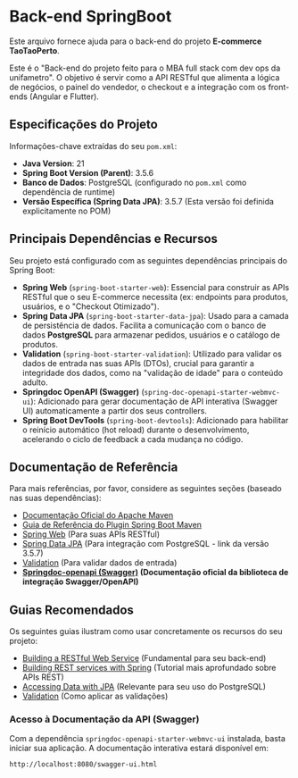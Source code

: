 # Back-end SpringBoot

Este arquivo fornece ajuda para o back-end do projeto **E-commerce TaoTaoPerto**.

Este é o "Back-end do projeto feito para o MBA full stack com dev ops da unifametro". O objetivo é servir como a API RESTful que alimenta a lógica de negócios, o painel do vendedor, o checkout e a integração com os front-ends (Angular e Flutter).

## Especificações do Projeto

Informações-chave extraídas do seu `pom.xml`:

* **Java Version**: 21
* **Spring Boot Version (Parent)**: 3.5.6
* **Banco de Dados**: PostgreSQL (configurado no `pom.xml` como dependência de runtime)
* **Versão Específica (Spring Data JPA)**: 3.5.7 (Esta versão foi definida explicitamente no POM)

## Principais Dependências e Recursos

Seu projeto está configurado com as seguintes dependências principais do Spring Boot:

* **Spring Web** (`spring-boot-starter-web`): Essencial para construir as APIs RESTful que o seu E-commerce necessita (ex: endpoints para produtos, usuários, e o "Checkout Otimizado").
* **Spring Data JPA** (`spring-boot-starter-data-jpa`): Usado para a camada de persistência de dados. Facilita a comunicação com o banco de dados **PostgreSQL** para armazenar pedidos, usuários e o catálogo de produtos.
* **Validation** (`spring-boot-starter-validation`): Utilizado para validar os dados de entrada nas suas APIs (DTOs), crucial para garantir a integridade dos dados, como na "validação de idade" para o conteúdo adulto.
* **Springdoc OpenAPI (Swagger)** (`spring-doc-openapi-starter-webmvc-ui`): Adicionado para gerar documentação de API interativa (Swagger UI) automaticamente a partir dos seus controllers.
* **Spring Boot DevTools** (`spring-boot-devtools`): Adicionado para habilitar o reinício automático (hot reload) durante o desenvolvimento, acelerando o ciclo de feedback a cada mudança no código.

## Documentação de Referência

Para mais referências, por favor, considere as seguintes seções (baseado nas suas dependências):

* [Documentação Oficial do Apache Maven](https://maven.apache.org/guides/index.html)
* [Guia de Referência do Plugin Spring Boot Maven](https://docs.spring.io/spring-boot/3.5.6/maven-plugin)
* [Spring Web](https://docs.spring.io/spring-boot/3.5.6/reference/web/servlet.html) (Para suas APIs RESTful)
* [Spring Data JPA](https://docs.spring.io/spring-boot/3.5.7/reference/data/sql.html#data.sql.jpa-and-spring-data) (Para integração com PostgreSQL - link da versão 3.5.7)
* [Validation](https://docs.spring.io/spring-boot/3.5.6/reference/io/validation.html) (Para validar dados de entrada)
* **[Springdoc-openapi (Swagger)](https://springdoc.org/) (Documentação oficial da biblioteca de integração Swagger/OpenAPI)**

## Guias Recomendados

Os seguintes guias ilustram como usar concretamente os recursos do seu projeto:

* [Building a RESTful Web Service](https://spring.io/guides/gs/rest-service/) (Fundamental para seu back-end)
* [Building REST services with Spring](https://spring.io/guides/tutorials/rest/) (Tutorial mais aprofundado sobre APIs REST)
* [Accessing Data with JPA](https://spring.io/guides/gs/accessing-data-jpa/) (Relevante para seu uso do PostgreSQL)
* [Validation](https://spring.io/guides/gs/validating-form-input/) (Como aplicar as validações)

### Acesso à Documentação da API (Swagger)

Com a dependência `springdoc-openapi-starter-webmvc-ui` instalada, basta iniciar sua aplicação. A documentação interativa estará disponível em:

`http://localhost:8080/swagger-ui.html`